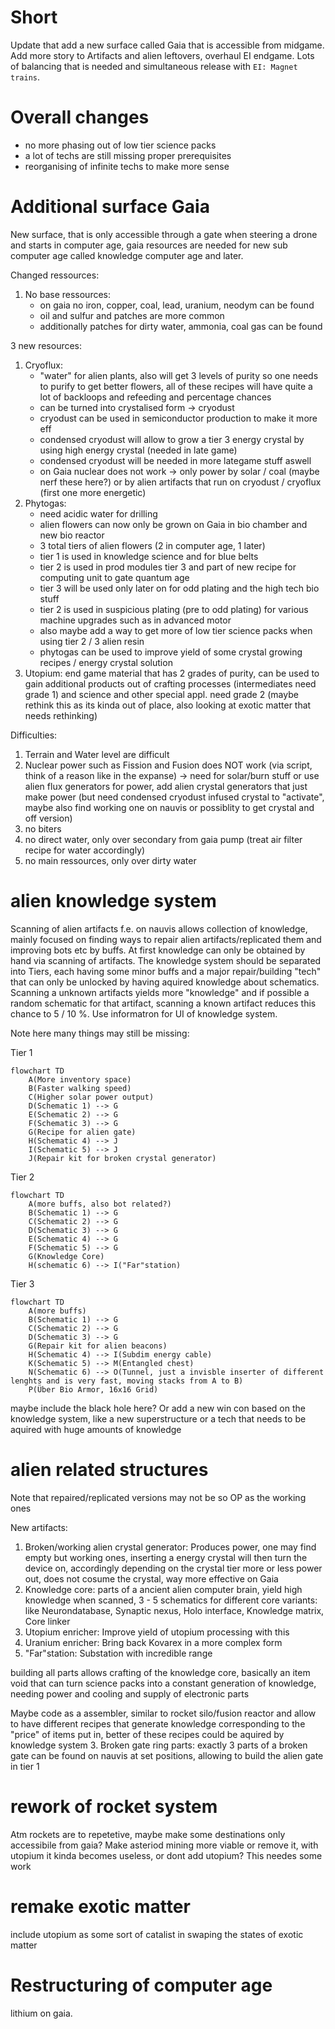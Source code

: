 # Short

Update that add a new surface called Gaia that is accessible from midgame. Add more story to Artifacts and alien leftovers, overhaul EI endgame. Lots of balancing that is needed and simultaneous release with `EI: Magnet trains`.

# Overall changes

- no more phasing out of low tier science packs
- a lot of techs are still missing proper prerequisites
- reorganising of infinite techs to make more sense

# Additional surface Gaia

New surface, that is only accessible through a gate when steering a drone
and starts in computer age, gaia resources are needed for new sub computer age called knowledge computer age and later.

Changed ressources:
1. No base ressources:
    - on gaia no iron, copper, coal, lead, uranium, neodym can be found
    - oil and sulfur and patches are more common
    - additionally patches for dirty water, ammonia, coal gas can be found

3 new resources:
1. Cryoflux: 
    - "water" for alien plants, also will get 3 levels of purity so one needs to purify to get better flowers, all of these recipes will have quite a lot of backloops and refeeding and percentage chances
    - can be turned into crystalised form -> cryodust
    - cryodust can be used in semiconductor production to make it more eff
    - condensed cryodust will allow to grow a tier 3 energy crystal by using high energy crystal (needed in late game)
    - condensed cryodust will be needed in more lategame stuff aswell
    - on Gaia nuclear does not work -> only power by solar / coal (maybe nerf these here?) or by alien artifacts that run on cryodust / cryoflux (first one more energetic)
2. Phytogas:
    - need acidic water for drilling
    - alien flowers can now only be grown on Gaia in bio chamber and new bio reactor
    - 3 total tiers of alien flowers (2 in computer age, 1 later)
    - tier 1 is used in knowledge science and for blue belts
    - tier 2 is used in prod modules tier 3 and part of new recipe for computing unit to gate quantum age
    - tier 3 will be used only later on for odd plating and the high tech bio stuff
    - tier 2 is used in suspicious plating (pre to odd plating) for various machine upgrades such as in advanced motor
    - also maybe add a way to get more of low tier science packs when using tier 2 / 3 alien resin
    - phytogas can be used to improve yield of some crystal growing recipes / energy crystal solution
3. Utopium: end game material that has 2 grades of purity, can be used to gain additional products out of crafting processes (intermediates need grade 1) and science and other special appl. need grade 2 (maybe rethink this as its kinda out of place, also looking at exotic matter that needs rethinking)

Difficulties:
1. Terrain and Water level are difficult
2. Nuclear power such as Fission and Fusion does NOT work (via script, think of a reason like in the expanse) -> need for solar/burn stuff or use alien flux generators for power, add alien crystal generators that just make power (but need condensed cryodust infused crystal to "activate", maybe also find working one on nauvis or possiblity to get crystal and off version)
3. no biters
4. no direct water, only over secondary from gaia pump (treat air filter recipe for water accordingly)
5. no main ressources, only over dirty water

# alien knowledge system

Scanning of alien artifacts f.e. on nauvis allows collection of knowledge, mainly focused on finding ways to repair alien artifacts/replicated them and improving bots etc by buffs.
At first knowledge can only be obtained by hand via scanning of artifacts. The knowledge system should be separated into Tiers, each having some minor buffs and a major repair/building "tech" that can only be unlocked by having aquired knowledge about schematics.
Scanning a unknown artifacts yields more "knowledge" and if possible a random schematic for that artifact, scanning a known artifact reduces this chance to 5 / 10 %. Use informatron for UI of knowledge system.

Note here many things may still be missing:

Tier 1
```mermaid
flowchart TD
    A(More inventory space)
    B(Faster walking speed)
    C(Higher solar power output)
    D(Schematic 1) --> G
    E(Schematic 2) --> G
    F(Schematic 3) --> G
    G(Recipe for alien gate)
    H(Schematic 4) --> J
    I(Schematic 5) --> J
    J(Repair kit for broken crystal generator)
```

Tier 2
```mermaid
flowchart TD
    A(more buffs, also bot related?)
    B(Schematic 1) --> G
    C(Schematic 2) --> G
    D(Schematic 3) --> G
    E(Schematic 4) --> G
    F(Schematic 5) --> G
    G(Knowledge Core)
    H(schematic 6) --> I("Far"station)
```

Tier 3
```mermaid
flowchart TD
    A(more buffs)
    B(Schematic 1) --> G
    C(Schematic 2) --> G
    D(Schematic 3) --> G
    G(Repair kit for alien beacons)
    H(Schematic 4) --> I(Subdim energy cable)
    K(Schematic 5) --> M(Entangled chest)
    N(Schematic 6) --> O(Tunnel, just a invisble inserter of different lenghts and is very fast, moving stacks from A to B)
    P(Über Bio Armor, 16x16 Grid)
```

maybe include the black hole here? Or add a new win con based on the knowledge system,
like a new superstructure or a tech that needs to be aquired with huge amounts of knowledge

# alien related structures

Note that repaired/replicated versions may not be so OP as the working ones 

New artifacts:
1. Broken/working alien crystal generator: Produces power, one may find empty but working ones, inserting a energy crystal will then turn the device on, accordingly depending on the crystal tier more or less power out, does not cosume the crystal, way more effective on Gaia
2. Knowledge core: parts of a ancient alien computer brain, yield high knowledge when scanned, 3 - 5 schematics for different core variants: like Neurondatabase, Synaptic nexus, Holo interface, Knowledge matrix, Core linker
3. Utopium enricher: Improve yield of utopium processing with this
4. Uranium enricher: Bring back Kovarex in a more complex form
5. "Far"station: Substation with incredible range


building all parts allows crafting of the knowledge core, basically an item void that can turn science packs into a constant generation of knowledge, needing power and cooling and supply of electronic parts

Maybe code as a assembler, similar to rocket silo/fusion reactor and allow to have different recipes that generate knowledge corresponding to the "price" of items put in, better of these recipes could be aquired by knowledge system
3. Broken gate ring parts: exactly 3 parts of a broken gate can be found on nauvis at set positions, allowing to build the alien gate in tier 1 

# rework of rocket system

Atm rockets are to repetetive, maybe make some destinations only accessibile from gaia?
Make asteriod mining more viable or remove it, with utopium it kinda becomes useless, or dont add utopium? This needes some work

# remake exotic matter

include utopium as some sort of catalist in swaping the states of exotic matter

# Restructuring of computer age

lithium on gaia.